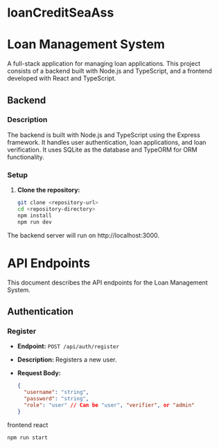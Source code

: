 # loanCreditSeaAss
# Loan Management System

A full-stack application for managing loan applications. This project consists of a backend built with Node.js and TypeScript, and a frontend developed with React and TypeScript.

## Backend

### Description

The backend is built with Node.js and TypeScript using the Express framework. It handles user authentication, loan applications, and loan verification. It uses SQLite as the database and TypeORM for ORM functionality.

### Setup

1. **Clone the repository:**

   ```bash
   git clone <repository-url>
   cd <repository-directory>
   npm install
   npm run dev
The backend server will run on http://localhost:3000.
# API Endpoints

This document describes the API endpoints for the Loan Management System.

## Authentication

### Register

- **Endpoint:** `POST /api/auth/register`
- **Description:** Registers a new user.
- **Request Body:**

  ```json
  {
    "username": "string",
    "password": "string",
    "role": "user" // Can be "user", "verifier", or "admin"
  }

frontend react
 ```bash
npm run start
